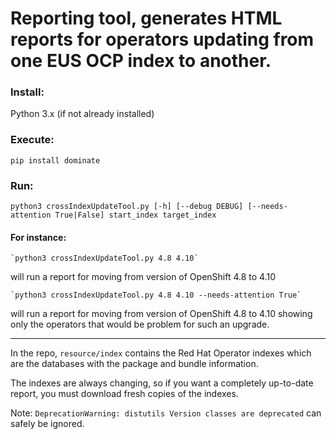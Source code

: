 # Reporting tool, generates HTML reports for operators updating from one EUS OCP index to another.

### Install: 

Python 3.x (if not already installed)

### Execute:

`pip install dominate`

### Run:

`python3 crossIndexUpdateTool.py [-h] [--debug DEBUG] [--needs-attention True|False] start_index target_index`

#### For instance:

    `python3 crossIndexUpdateTool.py 4.8 4.10`

will run a report for moving from version of OpenShift 4.8 to 4.10

    `python3 crossIndexUpdateTool.py 4.8 4.10 --needs-attention True`

will run a report for moving from version of OpenShift 4.8 to 4.10 showing only the operators that would be problem for such an upgrade.

---
In the repo, `resource/index` contains the Red Hat Operator indexes which are
the databases with the package and bundle information.

The indexes are always changing, so if you want a completely up-to-date report,
you must download fresh copies of the indexes.

Note: `DeprecationWarning: distutils Version classes are deprecated` can safely be ignored. 